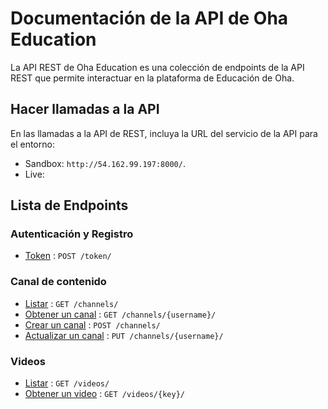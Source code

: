 # Documentación de la API de Oha Education

La API REST de Oha Education es una colección de endpoints de la API REST que permite interactuar en la plataforma de Educación de Oha.

## Hacer llamadas a la API

En las llamadas a la API de REST, incluya la URL del servicio de la API para el entorno:

- Sandbox: `http://54.162.99.197:8000/`.
- Live:

## Lista de Endpoints

### Autenticación y Registro

- [Token](auth/login.md) : `POST /token/`

### Canal de contenido
- [Listar](channels/list.md) : `GET /channels/`
- [Obtener un canal](channels/details.md) : `GET /channels/{username}/`
- [Crear un canal](channels/create.md) : `POST /channels/`
- [Actualizar un canal](channels/update.md) : `PUT /channels/{username}/`

### Videos
- [Listar](videos/list.md) : `GET /videos/`
- [Obtener un video](videos/details.md) : `GET /videos/{key}/`
